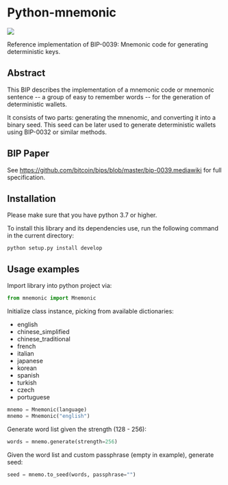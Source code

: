 # Python-mnemonic

<img src="https://badge.fury.io/py/mnemonic.svg"/>

Reference implementation of BIP-0039: Mnemonic code for generating deterministic keys.

## Abstract

This BIP describes the implementation of a mnemonic code or mnemonic sentence -- a group of easy to remember words -- for the generation of deterministic wallets.

It consists of two parts: generating the mnenomic, and converting it into a binary seed. This seed can be later used to generate deterministic wallets using BIP-0032 or similar methods.

## BIP Paper

See https://github.com/bitcoin/bips/blob/master/bip-0039.mediawiki for full specification.

## Installation

Please make sure that you have python 3.7 or higher.

To install this library and its dependencies use, run the following command in the current directory:

 ```console 
 python setup.py install develop
 ```

## Usage examples

Import library into python project via:

```python 
from mnemonic import Mnemonic
```

Initialize class instance, picking from available dictionaries:

- english
- chinese_simplified
- chinese_traditional
- french
- italian
- japanese
- korean
- spanish
- turkish
- czech
- portuguese

```python 
mnemo = Mnemonic(language)
mnemo = Mnemonic("english")
```

Generate word list given the strength (128 - 256):

```python 
words = mnemo.generate(strength=256)
```

Given the word list and custom passphrase (empty in example), generate seed:

```python 
seed = mnemo.to_seed(words, passphrase="")
```

